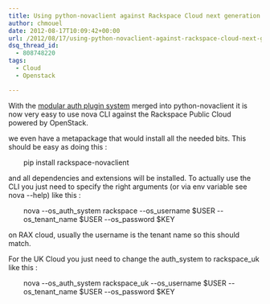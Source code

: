 ```yaml
---
title: Using python-novaclient against Rackspace Cloud next generation (powered by OpenStack)
author: chmouel
date: 2012-08-17T10:09:42+00:00
url: /2012/08/17/using-python-novaclient-against-rackspace-cloud-next-generation-powered-by-openstack/
dsq_thread_id:
  - 808748220
tags:
  - Cloud
  - Openstack

---
```

With the [modular auth plugin system][1] merged into python-novaclient it is now very easy to use nova CLI against the Rackspace Public Cloud powered by OpenStack.

we even have a metapackage that would install all the needed bits. This should be easy as doing this :

<p style="padding-left: 30px;">
  pip install rackspace-novaclient
</p>

and all dependencies and extensions will be installed. To actually use the CLI you just need to specify the right arguments (or via env variable see nova --help) like this :

<p style="padding-left: 30px;">
  nova --os_auth_system rackspace --os_username $USER --os_tenant_name $USER --os_password $KEY
</p>

on RAX cloud, usually the username is the tenant name so this should match.

For the UK Cloud you just need to change the auth\_system to rackspace\_uk like this :

<p style="padding-left: 30px;">
  nova --os_auth_system rackspace_uk --os_username $USER --os_tenant_name $USER --os_password $KEY
</p>

 [1]: https://github.com/openstack/python-novaclient/commit/86c713b17ac8984b54ff767d83ab41037e7a7833